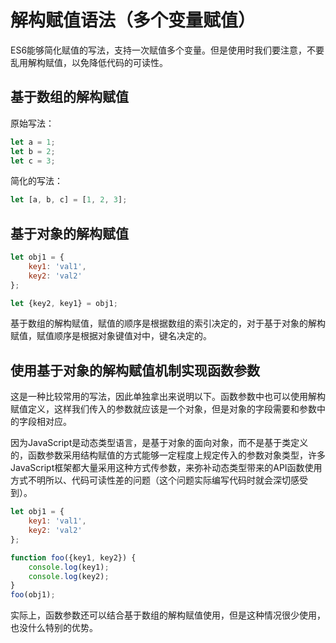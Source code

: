 # 解构赋值语法（多个变量赋值）

ES6能够简化赋值的写法，支持一次赋值多个变量。但是使用时我们要注意，不要乱用解构赋值，以免降低代码的可读性。

## 基于数组的解构赋值

原始写法：
```javascript
let a = 1;
let b = 2;
let c = 3;
```

简化的写法：
```javascript
let [a, b, c] = [1, 2, 3];
```

## 基于对象的解构赋值

```javascript
let obj1 = {
    key1: 'val1',
    key2: 'val2'
};

let {key2, key1} = obj1;
```

基于数组的解构赋值，赋值的顺序是根据数组的索引决定的，对于基于对象的解构赋值，赋值顺序是根据对象键值对中，键名决定的。

## 使用基于对象的解构赋值机制实现函数参数

这是一种比较常用的写法，因此单独拿出来说明以下。函数参数中也可以使用解构赋值定义，这样我们传入的参数就应该是一个对象，但是对象的字段需要和参数中的字段相对应。

因为JavaScript是动态类型语言，是基于对象的面向对象，而不是基于类定义的，函数参数采用结构赋值的方式能够一定程度上规定传入的参数对象类型，许多JavaScript框架都大量采用这种方式传参数，来弥补动态类型带来的API函数使用方式不明所以、代码可读性差的问题（这个问题实际编写代码时就会深切感受到）。

```javascript
let obj1 = {
    key1: 'val1',
    key2: 'val2'
};

function foo({key1, key2}) {
    console.log(key1);
    console.log(key2);
}
foo(obj1);
```

实际上，函数参数还可以结合基于数组的解构赋值使用，但是这种情况很少使用，也没什么特别的优势。
